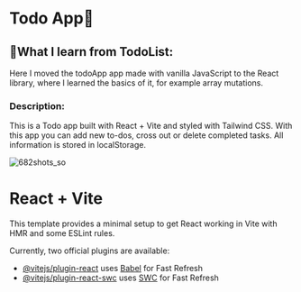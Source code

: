 <h1>Todo App📓</h1>

<h2>🧠What I learn from TodoList:</h2>

<p>Here I moved the todoApp app made with vanilla JavaScript to the React library, where I learned the basics of it, for example array mutations.</p>

<h3>Description:</h3>
This is a Todo app built with React + Vite and styled with Tailwind CSS. With this app you can add new to-dos, cross out or delete completed tasks. All information is stored in localStorage.

![682shots_so](https://github.com/user-attachments/assets/c1251af8-b677-4b6e-bfe3-e5905c5a289a)



# React + Vite

This template provides a minimal setup to get React working in Vite with HMR and some ESLint rules.

Currently, two official plugins are available:

- [@vitejs/plugin-react](https://github.com/vitejs/vite-plugin-react/blob/main/packages/plugin-react/README.md) uses [Babel](https://babeljs.io/) for Fast Refresh
- [@vitejs/plugin-react-swc](https://github.com/vitejs/vite-plugin-react-swc) uses [SWC](https://swc.rs/) for Fast Refresh
